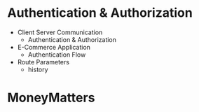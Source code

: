 # Authentication & Authorization

- Client Server Communication
  - Authentication & Authorization
- E-Commerce Application
  - Authentication Flow
- Route Parameters
  - history
# MoneyMatters
